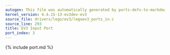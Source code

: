 ```yaml
---
autogen: This file was automatically generated by ports-defs-to-markdown.py
kernel_version: 4.4.15-13-ev3dev-ev3
source_file: drivers/lego/ev3/legoev3_ports_in.c
source_line: 293
title: EV3 Input Port
port_index: 3
---
```


{% include port.md %}
